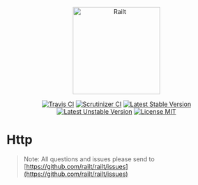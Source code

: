 <p align="center">
    <img src="https://railt.org/images/logo-dark.svg" width="200" alt="Railt" />
</p>

<p align="center">
    <a href="https://travis-ci.org/railt/http"><img src="https://travis-ci.org/railt/http.svg?branch=master" alt="Travis CI" /></a>
    <a href="https://scrutinizer-ci.com/g/railt/http/?branch=master"><img src="https://scrutinizer-ci.com/g/railt/http/badges/quality-score.png?b=master" alt="Scrutinizer CI" /></a>
    <a href="https://packagist.org/packages/railt/http"><img src="https://poser.pugx.org/railt/http/version" alt="Latest Stable Version"></a>
    <a href="https://packagist.org/packages/railt/http"><img src="https://poser.pugx.org/railt/http/v/unstable" alt="Latest Unstable Version"></a>
    <a href="https://raw.githubusercontent.com/railt/http/master/LICENSE.md"><img src="https://poser.pugx.org/railt/http/license" alt="License MIT"></a>
</p>

# Http

> Note: All questions and issues please send 
to [https://github.com/railt/railt/issues](https://github.com/railt/railt/issues)


